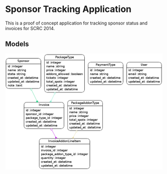 # Sponsor Tracking Application

This is a proof of concept application for tracking sponsor status and invoices for SCRC 2014.

## Models

![Graphviz diagram of models](public/models.png)